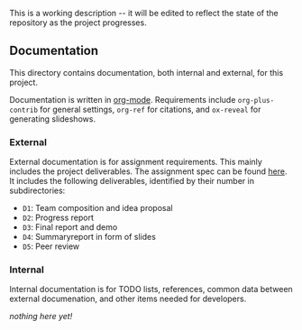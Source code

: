 This is a working description -- it will be edited to reflect the state of the repository as the project progresses.

## Documentation
This directory contains documentation, both internal and external, for this project.

Documentation is written in [org-mode](https://orgmode.org/).
Requirements include `org-plus-contrib` for general settings, `org-ref` for citations, and `ox-reveal` for generating slideshows.

### External
External documentation is for assignment requirements. This mainly includes the project deliverables.
The assignment spec can be found [here](https://cs.colostate.edu/~cs370/Spring21/assignments/TermPaperS21.pdf).
It includes the following deliverables, identified by their number in subdirectories:  
- `D1`: Team composition and idea proposal
- `D2`: Progress report
- `D3`: Final report and demo
- `D4`: Summaryreport in form of slides
- `D5`: Peer review

### Internal
Internal documentation is for TODO lists, references, common data between external documenation, and other items needed for developers.

_nothing here yet!_
